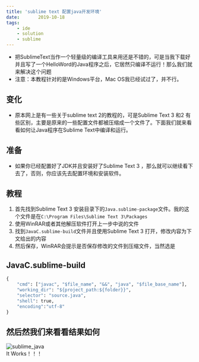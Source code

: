 ```yaml
---
title: 'sublime text 配置java开发环境'
date:       2019-10-18
tags:
	- ide
	- solution
	- sublime
---
```


<ul>
<li>把SublimeText当作一个轻量级的编译工具来用还是不错的，可是当我下载好并且写了一个HelloWord的Java程序之后，它居然只编译不运行！那么我们就来解决这个问题</li>
<li>注意：本教程针对的是Windows平台，Mac OS我已经试过了，并不行。</li>
</ul>

<h2 id="变化"><a name="t1"></a>变化</h2>

<ul>
<li>原本网上是有一些关于sublime text 2的教程的，可是Sublime Text 3 和2 有些区别，主要是原来的一些配置文件都被压缩成一个文件了。下面我们就来看看如何让Java程序在Sublime Text中编译和运行。</li>
</ul>



<h2 id="准备"><a name="t2"></a>准备</h2>

<ul>
<li>如果你已经配置好了JDK并且安装好了Sublime Text 3 ，那么就可以继续看下去了，否则，你应该先去配置环境和安装软件。</li>
</ul>



<h2 id="教程"><a name="t3"></a>教程</h2>

<ol>
<li>首先找到Sublime Text 3 安装目录下的<code>Java.sublime-package</code>文件。我的这个文件是在<code>C:\Program Files\Sublime Text 3\Packages</code></li>
<li>使用WinRAR或者其他解压软件打开上一步中说的文件</li>
<li>找到<code>JavaC.sublime-build</code>文件并且使用Sublime Text 3 打开，修改内容为下文给出的内容</li>
<li>然后保存，WinRAR会提示是否保存修改的文件到压缩文件，当然选是</li>
</ol>



<h2 id="javacsublime-build"><a name="t4"></a>JavaC.sublime-build</h2>

```python
{
    "cmd": ["javac", "$file_name", "&&", "java", "$file_base_name"], 
    "working_dir": "${project_path:${folder}}", 
    "selector": "source.java", 
    "shell": true, 
    "encoding":"utf-8" 
}
```

<h2 id="然后然我们来看看结果如何"><a name="t5"></a>然后然我们来看看结果如何</h2>

<p><img src="/img/posts/ide/sublime_java.png" alt="sublime_java" title=""> <br>
It Works！！！</p>                                  
